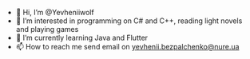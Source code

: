 - 👋 Hi, I’m @Yevheniiwolf
- 👀 I’m interested in programming on C# and C++, reading light novels and playing games
- 🌱 I’m currently learning Java and Flutter
- 📫 How to reach me send email on yevhenii.bezpalchenko@nure.ua

<!---
Yevheniiwolf/Yevheniiwolf is a ✨ special ✨ repository because its `README.md` (this file) appears on your GitHub profile.
You can click the Preview link to take a look at your changes.
--->
